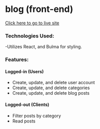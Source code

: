 # blog (front-end)
[Click here to go to live site](https://blogdevop.netlify.app/)

### Technologies Used: 
-Utilizes React, and Bulma for styling. 

### Features: 
#### Logged-in (Users)
- Create, update, and delete user account
- Create, update, and delete categories
- Create, update, and delete blog posts
#### Logged-out (Clients)
- Filter posts by category
- Read posts
